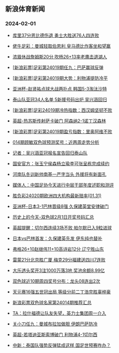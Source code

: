 ## 新浪体育新闻 
### 2024-02-01

+ [库里37分恩比德伤退 勇士大胜送76人四连败](https://sports.sina.com.cn/basketball/nba/2024-01-31/doc-inafkwne1739188.shtml)

+ [佬牛足彩：曼城轻取伯恩利 皇马德比作客坐和望赢](https://sports.sina.com.cn/l/2024-01-31/doc-inafkmwp9371607.shtml)

+ [浓眉休战詹姆斯20分 吹杨26+13率老鹰击退湖人](https://sports.sina.com.cn/basketball/nba/2024-01-31/doc-inafksek6378938.shtml)

+ [[新浪彩票]足彩第24019期任九：巴萨赢球反弹](https://sports.sina.com.cn/l/2024-01-31/doc-inafkmwr6146308.shtml)

+ [[新浪彩票]足彩第24019期大势：利物浦提防冷平](https://sports.sina.com.cn/l/2024-01-31/doc-inafkmwr6143886.shtml)

+ [亚洲杯-赵贤祐点球大战两扑点 韩国5-3淘汰沙特](https://sports.sina.com.cn/china/asia/2024-01-31/doc-inafksep6056903.shtml)

+ [泰山队亚冠34人名单 5新援号码出炉 吴兴涵回归](https://sports.sina.com.cn/china/2024-01-31/doc-inafkwnh6267443.shtml)

+ [[新浪彩票]足彩24019期冷热指数：西汉姆坚韧不败](https://sports.sina.com.cn/l/2024-01-31/doc-inafkmwr6148180.shtml)

+ [英超-热苏斯传射萨卡破门 阿森纳2-1诺丁汉森林](https://sports.sina.com.cn/g/pl/2024-01-31/doc-inafkmwr6144088.shtml)

+ [[新浪彩票]足彩第24019期盈亏指数：里奥阿维不败](https://sports.sina.com.cn/l/2024-01-31/doc-inafkmwn6459418.shtml)

+ [014期顾敏双色球预测奖号：近两周走势分析](https://sports.sina.com.cn/l/2024-01-31/doc-inafmaui5872561.shtml)

+ [记者：吴兴涵亚冠报名宣告回归泰山队](https://sports.sina.com.cn/china/j/2024-01-31/doc-inafmhzy1552667.shtml)

+ [国安官方：张玉宁侯森杨立瑜李可张呈栋完成续约](https://sports.sina.com.cn/china/j/2024-01-31/doc-inafmpiw1443249.shtml)

+ [河南队冬训新帅南基一严字当头 外援将有新面孔](https://sports.sina.com.cn/china/2024-01-31/doc-inafksek6395101.shtml)

+ [媒体人：中国足协今天进行中层干部年度述职和测评](https://sports.sina.com.cn/china/j/2024-01-31/doc-inafmiaa6113599.shtml)

+ [胜负彩24020期欧洲四大机构最新赔率(01.31)](https://sports.sina.com.cn/l/2024-01-31/doc-inafksep6073457.shtml)

+ [亚洲杯-日本3-1巴林晋级8强 久保建英堂安律破门](https://sports.sina.com.cn/china/asia/2024-01-31/doc-inafmtrw5917520.shtml)

+ [历史上的今天-双色球2月1日开奖号码汇总](https://sports.sina.com.cn/l/2024-01-31/doc-inafmaui5881740.shtml)

+ [英超提醒：切尔西连续3场不败 帕尔默已入9粒进球](https://sports.sina.com.cn/l/2024-01-31/doc-inafkmwr6150881.shtml)

+ [日本vs巴林首发：久保建英先发 伊东纯也替补](https://sports.sina.com.cn/china/asia/2024-01-31/doc-inafmpiw1442882.shtml)

+ [弗格26+10赵继伟11+10高诗岩12分 辽宁胜山东](https://sports.sina.com.cn/basketball/cba/2024-01-31/doc-inafmtrz5593915.shtml)

+ [雷蒙21分北京胜广厦 梅克29分福建送四川7连败](https://sports.sina.com.cn/basketball/cba/2024-01-31/doc-inafmtrx8815717.shtml)

+ [大乐透头奖开3注1000万落3地 奖池余额8.99亿](https://sports.sina.com.cn/l/2024-01-31/doc-inafmtrx8823514.shtml)

+ [双色球近10期周四奖号分布：龙头08连出2次](https://sports.sina.com.cn/l/2024-01-31/doc-inafmaui5882172.shtml)

+ [天元赛16强五世冠出局 等级分前二丁浩完胜辜梓豪](https://sports.sina.com.cn/chess/weiqi/2024-01-31/doc-inafmiaa6116478.shtml)

+ [新浪彩票双色球名家第24014期推荐汇总](https://sports.sina.com.cn/l/2024-01-31/doc-inafmaui5883459.shtml)

+ [TA：拉什福德让队友失望，英力士集团周一介入](https://sports.sina.com.cn/g/2024-01-31/doc-inafmxxu5811666.shtml)

+ [关小刀任九：曼城布拉加做胆 伊朗巴萨防冷](https://sports.sina.com.cn/l/2024-01-31/doc-inafmiac8998173.shtml)

+ [英超-若塔迪亚斯索博破门 利物浦4-1切尔西](https://sports.sina.com.cn/g/pl/2024-02-01/doc-inafnvch0795260.shtml)

+ [中新：泰国队强势反弹猛成这样 国足世预赛咋办？](https://sports.sina.com.cn/china/2024-01-31/doc-inafmaui5896300.shtml)

